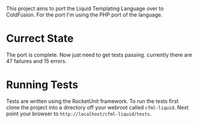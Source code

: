 This project aims to port the Liquid Templating Language over to ColdFusion. For the port I'm using the PHP port of the language.

Currect State
=============

The port is complete. Now just need to get tests passing. currently there are 47 failures and 15 errors.

Running Tests
=============

Tests are written using the RocketUnit framework. To run the tests first clone the project into a directory off your webroot called `cfml-liquid`. Next point your browser to `http://localhost/cfml-liquid/tests`.